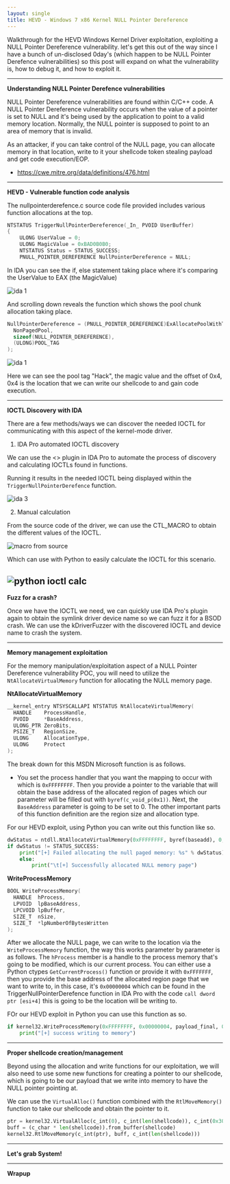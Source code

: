 ```yaml
---
layout: single
title: HEVD - Windows 7 x86 Kernel NULL Pointer Dereference
---
```


Walkthrough for the HEVD Windows Kernel Driver exploitation, exploiting a NULL Pointer Dereference vulnerability. let's get this out of the way since I have a bunch of un-disclosed 0day's (which happen to be NULL Pointer Derefence vulnerabilities) so this post will expand on what the vulnerability is, how to debug it, and how to exploit it.

----

**Understanding NULL Pointer Derefence vulnerabilities**

NULL Pointer Dereference vulnerabilities are found within C/C++ code. A NULL Pointer Dereference vulnerability occurs when the value of a pointer is set to NULL and it's being used by the application to point to a valid memory location. Normally, the NULL pointer is supposed to point to an area of memory that is invalid. 

As an attacker, if you can take control of the NULL page, you can allocate memory in that location, write to it your shellcode token stealing payload and get code execution/EOP.

- https://cwe.mitre.org/data/definitions/476.html

----

**HEVD - Vulnerable function code analysis**

The nullpointerderefence.c source code file provided includes various function allocations at the top.

```c++
NTSTATUS TriggerNullPointerDereference(_In_ PVOID UserBuffer)
{
    ULONG UserValue = 0;
    ULONG MagicValue = 0xBAD0B0B0;
    NTSTATUS Status = STATUS_SUCCESS;
    PNULL_POINTER_DEREFERENCE NullPointerDereference = NULL;
```

In IDA you can see the if, else statement taking place where it's comparing the UserValue to EAX (the MagicValue)

![ida 1](https://raw.githubusercontent.com/FULLSHADE/FULLSHADE.github.io/master/static/img/_posts/ida1.png)

And scrolling down reveals the function which shows the pool chunk allocation taking place.

```c++
NullPointerDereference = (PNULL_POINTER_DEREFERENCE)ExAllocatePoolWithTag(
  NonPagedPool,
  sizeof(NULL_POINTER_DEREFERENCE),
  (ULONG)POOL_TAG
);
```
![ida 1](https://raw.githubusercontent.com/FULLSHADE/FULLSHADE.github.io/master/static/img/_posts/ida2.png)

Here we can see the pool tag "Hack", the magic value and the offset of 0x4, 0x4 is the location that we can write our shellcode to and gain code execution.

----

**IOCTL Discovery with IDA**

There are a few methods/ways we can discover the needed IOCTL for communicating with this aspect of the kernel-mode driver.

1. IDA Pro automated IOCTL discovery

We can use the <> plugin in IDA Pro to automate the process of discovery and calculating IOCTLs found in functions.

Running it results in the needed IOCTL being displayed within the `TriggerNullPointerDerefence` function.

![ida 3]()

2. Manual calculation

From the source code of the driver, we can use the CTL_MACRO to obtain the different values of the IOCTL.

![macro from source](https://raw.githubusercontent.com/FULLSHADE/FULLSHADE.github.io/master/static/img/_posts/nullprt_calc_ioctl.png)

Which can use with Python to easily calculate the IOCTL for this scenario.

![python ioctl calc](https://raw.githubusercontent.com/FULLSHADE/FULLSHADE.github.io/master/static/img/_posts/ioctl_null_pythoncalc.png)
----

**Fuzz for a crash?**

Once we have the IOCTL we need, we can quickly use IDA Pro's plugin again to obtain the symlink driver device name so we can fuzz it for a BSOD crash. We can use the kDriverFuzzer with the discovered IOCTL and device name to crash the system.

----

**Memory management exploitation**

For the memory manipulation/exploitation aspect of a NULL Pointer Dereference vulnerability POC, you will need to utilize the `NtAllocateVirtualMemory` function for allocating the NULL memory page.

**NtAllocateVirtualMemory**

```c++
__kernel_entry NTSYSCALLAPI NTSTATUS NtAllocateVirtualMemory(
  HANDLE    ProcessHandle,
  PVOID     *BaseAddress,
  ULONG_PTR ZeroBits,
  PSIZE_T   RegionSize,
  ULONG     AllocationType,
  ULONG     Protect
);
```

The break down for this MSDN Microsoft function is as follows.

- You set the process handler that you want the mapping to occur with which is `0xFFFFFFFF`. Then you provide a pointer to the variable that will obtain the base address of the allocated region of pages which our parameter will be filled out with `byref(c_void_p(0x1))`. Next, the `BaseAddress` parameter is going to be set to 0. The other important parts of this function definition are the region size and allocation type.

For our HEVD exploit, using Python you can write out this function like so.

```python
dwStatus = ntdll.NtAllocateVirtualMemory(0xFFFFFFFF, byref(baseadd), 0, byref(c_ulong(0x100)), 0x3000, 0x40)
if dwStatus != STATUS_SUCCESS:
    print("[+] Failed allocating the null paged memory: %s" % dwStatus)
    else:
        print("\t[+] Successfully allocated NULL memory page")
```

**WriteProcessMemory**

```c++
BOOL WriteProcessMemory(
  HANDLE  hProcess,
  LPVOID  lpBaseAddress,
  LPCVOID lpBuffer,
  SIZE_T  nSize,
  SIZE_T  *lpNumberOfBytesWritten
);
```

After we allocate the NULL page, we can write to the location via the `WriteProcessMemory` function, the way this works parameter by parameter is as follows. The `hProcess` member is a handle to the process memory that's going to be modified, which is our current process. You can either use a Python ctypes `GetCurrentProcess()` function or provide it with `0xFFFFFFF`, then you provide the base address of the allocated region page that we want to write to, in this case, it's `0x00000004` which can be found in the TriggerNullPointerDerefence function in IDA Pro with the code `call dword ptr [esi+4]` this is going to be the location will be writing to.

FOr our HEVD exploit in Python you can use this function as so.

```python
if kernel32.WriteProcessMemory(0xFFFFFFFF, 0x00000004, payload_final, 0x400, byref(c_ulong())):
    print("[+] success writing to memory")
```

----

**Proper shellcode creation/management**

Beyond using the allocation and write functions for our exploitation, we will also need to use some new functions for creating a pointer to our shellcode, which is going to be our payload that we write into memory to have the NULL pointer pointing at. 

We can use the `VirtualAlloc()` function combined with the `RtlMoveMemory()` function to take our shellcode and obtain the pointer to it. 

```python
ptr = kernel32.VirtualAlloc(c_int(0), c_int(len(shellcode)), c_int(0x3000), c_int(0x40))
buff = (c_char * len(shellcode)).from_buffer(shellcode)
kernel32.RtlMoveMemory(c_int(ptr), buff, c_int(len(shellcode)))
```

----

**Let's grab System!**

----

**Wrapup**
